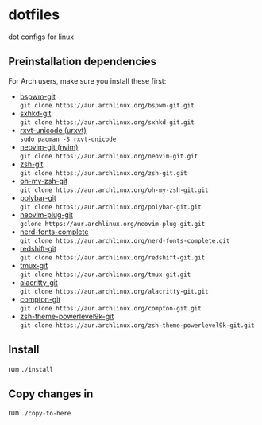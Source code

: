 # dotfiles
dot configs for linux


## Preinstallation dependencies
For Arch users, make sure you install these first:<br>
* <a href="https://aur.archlinux.org/packages/bspwm-git/">bspwm-git</a><br>
`git clone https://aur.archlinux.org/bspwm-git.git`
* <a href="https://aur.archlinux.org/packages/sxhkd-git/">sxhkd-git</a><br>
`git clone https://aur.archlinux.org/sxhkd-git.git`
* <a href="https://wiki.archlinux.org/index.php/rxvt-unicode">rxvt-unicode (urxvt)</a><br>
`sudo pacman -S rxvt-unicode`
* <a href="https://aur.archlinux.org/packages/neovim-git/">neovim-git (nvim)</a><br>
`git clone https://aur.archlinux.org/neovim-git.git`
* <a href="https://aur.archlinux.org/packages/zsh-git/">zsh-git</a><br>
`git clone https://aur.archlinux.org/zsh-git.git`
* <a href="https://aur.archlinux.org/packages/oh-my-zsh-git/">oh-my-zsh-git</a><br>
`git clone https://aur.archlinux.org/oh-my-zsh-git.git`
* <a href="https://aur.archlinux.org/packages/polybar-git/">polybar-git</a></s><br>
`git clone https://aur.archlinux.org/polybar-git.git` 
* <a href="https://aur.archlinux.org/packages/neovim-plug-git/">neovim-plug-git</a></s><br>
`gclone https://aur.archlinux.org/neovim-plug-git.git` 
* <a href="https://aur.archlinux.org/packages/nerd-fonts-complete/">nerd-fonts-complete</a></s><br>
`git clone https://aur.archlinux.org/nerd-fonts-complete.git` 
* <a href="https://aur.archlinux.org/packages/redshift-git/">redshift-git</a></s><br>
`git clone https://aur.archlinux.org/redshift-git.git ` 
* <a href="https://aur.archlinux.org/packages/tmux-git/">tmux-git</a></s><br>
`git clone https://aur.archlinux.org/tmux-git.git ` 
* <a href="https://aur.archlinux.org/packages/alacritty-git/">alacritty-git</a></s><br>
`git clone https://aur.archlinux.org/alacritty-git.git `
* <a href="https://aur.archlinux.org/packages/compton-git/">compton-git</a></s><br>
`git clone https://aur.archlinux.org/compton-git.git `
* <a href="https://aur.archlinux.org/packages/zsh-theme-powerlevel9k-git/">zsh-theme-powerlevel9k-git
</a></s><br>
`git clone https://aur.archlinux.org/zsh-theme-powerlevel9k-git.git `

## Install
run `./install`


## Copy changes in
run `./copy-to-here`
